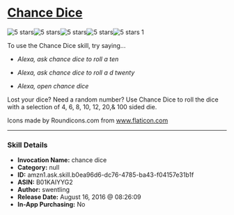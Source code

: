 # [Chance Dice](http://alexa.amazon.com/#skills/amzn1.ask.skill.b0ea96d6-dc76-4785-ba43-f04157e31b1f)
![5 stars](../../images/ic_star_black_18dp_1x.png)![5 stars](../../images/ic_star_black_18dp_1x.png)![5 stars](../../images/ic_star_black_18dp_1x.png)![5 stars](../../images/ic_star_black_18dp_1x.png)![5 stars](../../images/ic_star_black_18dp_1x.png) 1

To use the Chance Dice skill, try saying...

* *Alexa, ask chance dice to roll a ten*

* *Alexa, ask chance dice to roll a d twenty*

* *Alexa, open chance dice*

Lost your dice? Need a random number? Use Chance Dice to roll the dice with a selection of 4, 6, 8, 10, 12, 20,& 100 sided die.

Icons made by Roundicons.com from www.flaticon.com

***

### Skill Details

* **Invocation Name:** chance dice
* **Category:** null
* **ID:** amzn1.ask.skill.b0ea96d6-dc76-4785-ba43-f04157e31b1f
* **ASIN:** B01KAIYYG2
* **Author:** swentling
* **Release Date:** August 16, 2016 @ 08:26:09
* **In-App Purchasing:** No
